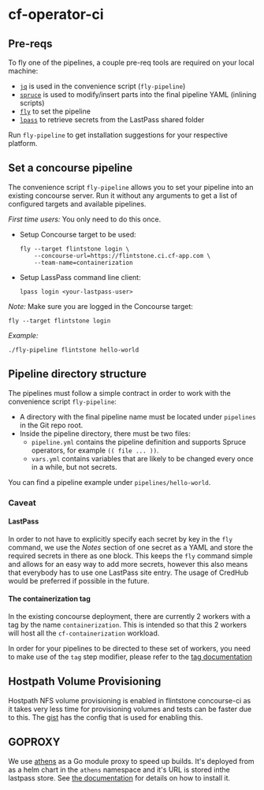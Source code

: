 # cf-operator-ci

## Pre-reqs
To fly one of the pipelines, a couple pre-req tools are required on your local machine:
- [`jq`](https://stedolan.github.io/jq/) is used in the convenience script (`fly-pipeline`)
- [`spruce`](https://github.com/geofffranks/spruce) is used to modify/insert parts into the final pipeline YAML (inlining scripts)
- [`fly`](https://concourse-ci.org/fly.html) to set the pipeline
- [`lpass`](https://github.com/lastpass/lastpass-cli) to retrieve secrets from the LastPass shared folder

Run `fly-pipeline` to get installation suggestions for your respective platform.


## Set a concourse pipeline
The convenience script `fly-pipeline` allows you to set your pipeline into an existing concourse server. Run it without any arguments to get a list of configured targets and available pipelines.

_First time users:_ You only need to do this once.
- Setup Concourse target to be used:
  ```
  fly --target flintstone login \
      --concourse-url=https://flintstone.ci.cf-app.com \
      --team-name=containerization
  ```
- Setup LassPass command line client:
  ```
  lpass login <your-lastpass-user>
  ```

_Note:_ Make sure you are logged in the Concourse target:
```
fly --target flintstone login
```

_Example:_
```
./fly-pipeline flintstone hello-world
```

## Pipeline directory structure
The pipelines must follow a simple contract in order to work with the convenience script `fly-pipeline`:
- A directory with the final pipeline name must be located under `pipelines` in the Git repo root.
- Inside the pipeline directory, there must be two files:
  - `pipeline.yml` contains the pipeline definition and supports Spruce operators, for example `(( file ... ))`.
  - `vars.yml` contains variables that are likely to be changed every once in a while, but not secrets.

You can find a pipeline example under `pipelines/hello-world`.

### Caveat

#### LastPass
In order to not have to explicitly specify each secret by key in the `fly` command, we use the _Notes_  section of one secret as a YAML and store the required secrets in there as one block. This keeps the `fly` command simple and allows for an easy way to add more secrets, however this also means that everybody has to use one LastPass site entry. The usage of CredHub would be preferred if possible in the future.

#### The containerization tag

In the existing concourse deployment, there are currently 2 workers with a tag by the name `containerization`. This is intended so that this 2 workers will host all the `cf-containerization` workload.

In order for your pipelines to be directed to these set of workers, you need to make use of the `tag` step modifier, please refer to the [tag documentation](https://concourse-ci.org/tags-step-modifier.html)


## Hostpath Volume Provisioning

Hostpath NFS volume provisioning is enabled in flintstone concourse-ci as it takes very less time for provisioning volumes and tests can be faster due to this. The [gist](https://gist.github.com/viovanov/f31529bc1575e3358bf6bb1de9fa495b) has the config that is used for enabling this.

## GOPROXY

We use [athens](https://github.com/gomods/athens) as a Go module proxy to speed up builds. It's deployed from as a helm chart in the `athens` namespace and it's URL is stored inthe lastpass store. See [the documentation](https://docs.gomods.io/install/install-on-kubernetes/) for details on how to install it.

